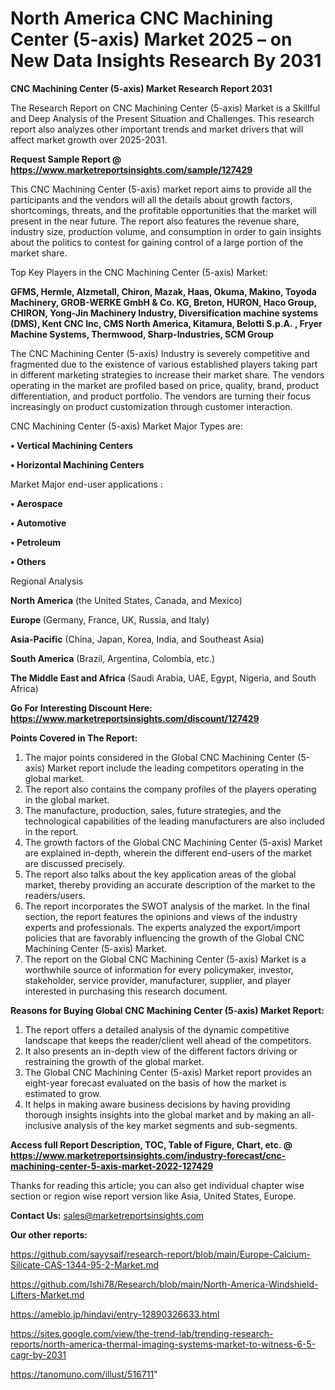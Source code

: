 # North America CNC Machining Center (5-axis) Market 2025 – on New Data Insights Research By 2031

<strong>CNC Machining Center (5-axis) Market Research Report 2031</strong>

The Research Report on CNC Machining Center (5-axis) Market is a Skillful and Deep Analysis of the Present Situation and Challenges. This research report also analyzes other important trends and market drivers that will affect market growth over 2025-2031.

<strong>Request Sample Report @ <a href=https://www.marketreportsinsights.com/sample/127429>https://www.marketreportsinsights.com/sample/127429</a></strong>

This CNC Machining Center (5-axis) market report aims to provide all the participants and the vendors will all the details about growth factors, shortcomings, threats, and the profitable opportunities that the market will present in the near future. The report also features the revenue share, industry size, production volume, and consumption in order to gain insights about the politics to contest for gaining control of a large portion of the market share.

Top Key Players in the CNC Machining Center (5-axis) Market:

<strong>GFMS, Hermle, Alzmetall, Chiron, Mazak, Haas, Okuma, Makino, Toyoda Machinery, GROB-WERKE GmbH & Co. KG, Breton, HURON, Haco Group, CHIRON, Yong-Jin Machinery Industry, Diversification machine systems (DMS), Kent CNC Inc, CMS North America, Kitamura, Belotti S.p.A. , Fryer Machine Systems, Thermwood, Sharp-Industries, SCM Group</strong>

The CNC Machining Center (5-axis) Industry is severely competitive and fragmented due to the existence of various established players taking part in different marketing strategies to increase their market share. The vendors operating in the market are profiled based on price, quality, brand, product differentiation, and product portfolio. The vendors are turning their focus increasingly on product customization through customer interaction.

CNC Machining Center (5-axis) Market Major Types are:

<strong>• Vertical Machining Centers

• Horizontal Machining Centers</strong>

Market Major end-user applications :

<strong>• Aerospace

• Automotive

• Petroleum

• Others</strong>

Regional Analysis

</u><strong><b>North America</b></strong> (the United States, Canada, and Mexico)

<strong><b>Europe </b></strong>(Germany, France, UK, Russia, and Italy)

<strong><b>Asia-Pacific</b></strong> (China, Japan, Korea, India, and Southeast Asia)

<strong><b>South America</b></strong> (Brazil, Argentina, Colombia, etc.)

<strong><b>The Middle East and Africa</b></strong> (Saudi Arabia, UAE, Egypt, Nigeria, and South Africa)

<strong>Go For Interesting Discount Here: <a href=https://www.marketreportsinsights.com/discount/127429>https://www.marketreportsinsights.com/discount/127429</a></strong>

<strong>Points Covered in The Report:</strong>
<ol>
  <li>The major points considered in the Global CNC Machining Center (5-axis) Market report include the leading competitors operating in the global market.</li>
  <li>The report also contains the company profiles of the players operating in the global market.</li>
  <li>The manufacture, production, sales, future strategies, and the technological capabilities of the leading manufacturers are also included in the report.</li>
  <li>The growth factors of the Global CNC Machining Center (5-axis) Market are explained in-depth, wherein the different end-users of the market are discussed precisely.</li>
  <li>The report also talks about the key application areas of the global market, thereby providing an accurate description of the market to the readers/users.</li>
  <li>The report incorporates the SWOT analysis of the market. In the final section, the report features the opinions and views of the industry experts and professionals. The experts analyzed the export/import policies that are favorably influencing the growth of the Global CNC Machining Center (5-axis) Market.</li>
  <li>The report on the Global CNC Machining Center (5-axis) Market is a worthwhile source of information for every policymaker, investor, stakeholder, service provider, manufacturer, supplier, and player interested in purchasing this research document.</li>
</ol>
<strong>Reasons for Buying Global CNC Machining Center (5-axis) Market Report:</strong>

<ol>
  <li>The report offers a detailed analysis of the dynamic competitive landscape that keeps the reader/client well ahead of the competitors.</li>
  <li>It also presents an in-depth view of the different factors driving or restraining the growth of the global market.</li>
  <li>The Global CNC Machining Center (5-axis) Market report provides an eight-year forecast evaluated on the basis of how the market is estimated to grow.</li>
  <li>It helps in making aware business decisions by having providing thorough insights insights into the global market and by making an all-inclusive analysis of the key market segments and sub-segments.</li>
</ol>
<strong>Access full Report Description, TOC, Table of Figure, Chart, etc. @ <a href=https://www.marketreportsinsights.com/industry-forecast/cnc-machining-center-5-axis-market-2022-127429>https://www.marketreportsinsights.com/industry-forecast/cnc-machining-center-5-axis-market-2022-127429</a></strong>


Thanks for reading this article; you can also get individual chapter wise section or region wise report version like Asia, United States, Europe.

<strong>Contact Us:</strong>
sales@marketreportsinsights.com

<strong>Our other reports:</strong>

<a href=https://github.com/sayysaif/research-report/blob/main/Europe-Calcium-Silicate-CAS-1344-95-2-Market.md>https://github.com/sayysaif/research-report/blob/main/Europe-Calcium-Silicate-CAS-1344-95-2-Market.md</a>

<a href=https://github.com/Ishi78/Research/blob/main/North-America-Windshield-Lifters-Market.md>https://github.com/Ishi78/Research/blob/main/North-America-Windshield-Lifters-Market.md</a>

<a href=https://ameblo.jp/hindavi/entry-12890326633.html>https://ameblo.jp/hindavi/entry-12890326633.html</a>

<a href=https://sites.google.com/view/the-trend-lab/trending-research-reports/north-america-thermal-imaging-systems-market-to-witness-6-5-cagr-by-2031>https://sites.google.com/view/the-trend-lab/trending-research-reports/north-america-thermal-imaging-systems-market-to-witness-6-5-cagr-by-2031</a>

<a href=https://tanomuno.com/illust/516711>https://tanomuno.com/illust/516711</a>"
